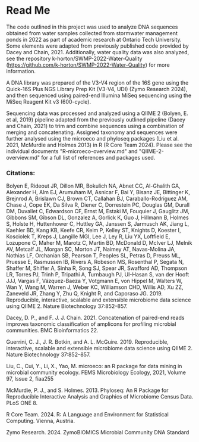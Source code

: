 # Read Me
The code outlined in this project was used to analyze DNA sequences obtained from water samples collected from stormwater management ponds in 2022 as part of academic research at Ontario Tech University. Some elements were adapted from previously published code provided by Dacey and Chain, 2021. Additionally, water quality data was also analyzed, see the repository k-horton/SWMP-2022-Water-Quality (https://github.com/k-horton/SWMP-2022-Water-Quality) for more information.

A DNA library was prepared of the V3-V4 region of the 16S gene using the Quick-16S Plus NGS Library Prep Kit (V3-V4, UDI) (Zymo Research 2024), and then sequenced using paired-end Illumina MiSeq sequencing using the MiSeq Reagent Kit v3 (600-cycle). 

Sequencing data was processed and analyzed using a QIIME 2 (Bolyen, E. et al, 2019) pipeline adapted from the previously outlined pipeline (Dacey and Chain, 2021) to trim and combine sequences using a combination of merging and concatenating. Assigned taxonomy and sequences were further analysed using the microeco and phyloseq packages (Liu et al. 2021, McMurdie and Holmes 2013) in R (R Core Team 2024). Please see the individual documents "R-microeco-overview.md" and "QIIME-2-overview.md" for a full list of references and packages used.

### Citations:
Bolyen E, Rideout JR, Dillon MR, Bokulich NA, Abnet CC, Al-Ghalith GA, Alexander H, Alm EJ, Arumuham M, Asnicar F, Bai Y, Bisanz JE, Bittinger K, Brejnrod A, Brislawn CJ, Brown CT, Callahan BJ, Caraballo-Rodriguez AM, Chase J, Cope EK, Da Silva R, Diener C, Dorrestein PC, Douglas GM, Durall DM, Duvallet C, Edwardson CF, Ernst M, Estaki M, Fouquier J, Gauglitz JM, Gibbons SM, Gibson DL, Gonzalez A, Gorlick K, Guo J, Hillmann B, Holmes S, Holste H, Huttenhower C, Huttley GA, Janssen S, Jarmusch AK, Jiang L, Kaehler BD, Kang KB, Keefe CR, Keim P, Kelley ST, Knights D, Koester I, Kosciolek T, Kreps J, Langille MGI, Lee J, Ley R, Liu YX, Loftfield E, Lozupone C, Maher M, Marotz  C, Martin BD, McDonald D, McIver LJ, Melnik AV, Metcalf JL, Morgan SC, Morton JT, Naimey AT, Navas-Molina JA, Nothias LF, Orchanian SB, Pearson T, Peoples SL, Petras D, Preuss ML, Pruesse E, Rasmussen lB, Rivers A, Robeson MS, Rosenthal P, Segata N, Shaffer M, Shiffer A, Sinha R, Song SJ, Spear JR, Swafford AD, Thompson LR, Torres PJ, Trinh P, Tripathi A, Turnbaugh PJ, UI-Hasan S, van der Hooft JJJ, Vargas F, Vázquez-Baeza Y, Votgmann E, von Hippel M, Walters W, Wan Y, Wang M, Warren J, Weber KC, Williamson CHD, Willis AD, Xu ZZ, Zaneveld JR, Zhang Y, Zhu Q, Knight R, and Caporaso JG. 2019. Reproducible, interactive, scalable and extensible microbiome data science using QIIME 2. Nature Biotechnology 37:852–857.

Dacey, D. P., and F. J. J. Chain. 2021. Concatenation of paired-end reads improves taxonomic classification of amplicons for profiling microbial communities. BMC Bioinformatics 22.

Guerrini, C. J., J. R. Botkin, and A. L. McGuire. 2019. Reproducible, interactive, scalable and extensible microbiome data science using QIIME 2. Nature Biotechnology 37:852–857.

Liu, C., Cui, Y., Li, X., Yao, M. microeco: an R package for data mining in microbial community ecology. FEMS Microbiology Ecology, 2021, Volume 97, Issue 2, fiaa255

McMurdie, P. J., and S. Holmes. 2013. Phyloseq: An R Package for Reproducible Interactive Analysis and Graphics of Microbiome Census Data. PLoS ONE 8.

R Core Team. 2024. R: A Language and Environment for Statistical Computing. Vienna, Austria.

Zymo Research. 2024. ZymoBIOMICS Microbial Community DNA Standard
